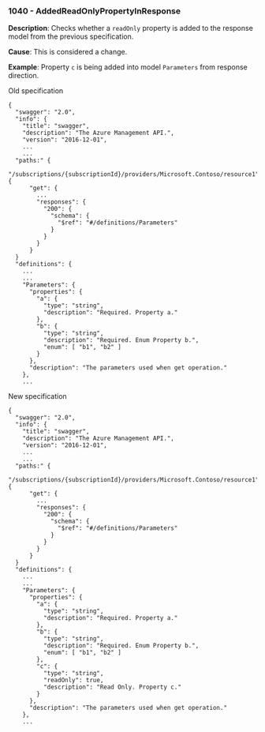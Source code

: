 ### 1040 - AddedReadOnlyPropertyInResponse

**Description**: Checks whether a `readOnly` property is added to the response model from the previous specification. 

**Cause**: This is considered a change.

**Example**: Property `c` is being added into model `Parameters` from response direction.

Old specification
```json5
{
  "swagger": "2.0",
  "info": {
    "title": "swagger",
    "description": "The Azure Management API.",
    "version": "2016-12-01",
    ...
    ...
  "paths:" {
    "/subscriptions/{subscriptionId}/providers/Microsoft.Contoso/resource1": {
      "get": {
        ...
        "responses": {
          "200": {
            "schema": {
              "$ref": "#/definitions/Parameters"
            }
          }
        }
      }
  }
  "definitions": {
    ...
    ...
    "Parameters": {
      "properties": {
        "a": {
          "type": "string",
          "description": "Required. Property a."
        },
        "b": {
          "type": "string",
          "description": "Required. Enum Property b.",
          "enum": [ "b1", "b2" ]
        }
      },
      "description": "The parameters used when get operation."
    },
    ...  
```

New specification
```json5
{
  "swagger": "2.0",
  "info": {
    "title": "swagger",
    "description": "The Azure Management API.",
    "version": "2016-12-01",
    ...
    ...
  "paths:" {
    "/subscriptions/{subscriptionId}/providers/Microsoft.Contoso/resource1": {
      "get": {
        ...
        "responses": {
          "200": {
            "schema": {
              "$ref": "#/definitions/Parameters"
            }
          }
        }
      }
  }
  "definitions": {
    ...
    ...
    "Parameters": {
      "properties": {
        "a": {
          "type": "string",
          "description": "Required. Property a."
        },
        "b": {
          "type": "string",
          "description": "Required. Enum Property b.",
          "enum": [ "b1", "b2" ]
        },
        "c": {
          "type": "string",
          "readOnly": true,
          "description": "Read Only. Property c."
        }
      },
      "description": "The parameters used when get operation."
    },
    ...  
```
